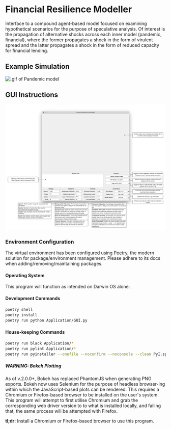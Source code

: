 # Financial Resilience Modeller

Interface to a compound agent-based model focused on examining hypothetical scenarios for the purpose of speculative analysis. Of interest is the propagation of alternative shocks across each inner model (pandemic, financial), where the former propagates a shock in the form of virulent spread and the latter propagates a shock in the form of reduced capacity for financial lending.

## Example Simulation

![.gif of Pandemic model](Static/example_simulation/pandemic.gif)

## GUI Instructions

![Information on GUI components](Static/user_guide.png)

### Environment Configuration

The virtual environment has been configured using [Poetry](https://python-poetry.org/docs/cli/), the modern solution for package/environment management. Please adhere to its docs when adding/removing/maintaining packages.

#### Operating System

This program will function as intended on Darwin OS alone.

#### Development Commands

```bash
poetry shell
poetry install
poetry run python Application/GUI.py
```

#### House-keeping Commands

```bash
poetry run black Application/*
poetry run pylint Application/*
poetry run pyinstaller --onefile --noconfirm --noconsole --clean PyI.spec
```

##### WARNING: Bokeh Plotting

As of v.2.0.0+, Bokeh has replaced PhantomJS when generating PNG exports. Bokeh now uses Selenium for the purpose of headless browser-ing within which the JavaScript-based plots can be rendered. This requires a Chromium or Firefox-based browser to be installed on the user's system. This program will attempt to first utilise Chromium and grab the corresponding web driver version to to what is installed locally, and failing that, the same process will be attempted with Firefox.

**tl;dr:** Install a Chromium or Firefox-based browser to use this program.
